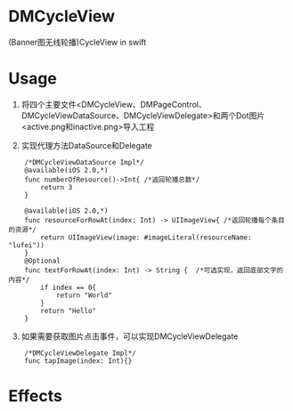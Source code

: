 # DMCycleView
(Banner图无线轮播)CycleView in swift

# Usage
1. 将四个主要文件<DMCycleView、DMPageControl、DMCycleViewDataSource、DMCycleViewDelegate>和两个Dot图片<active.png和inactive.png>导入工程

2. 实现代理方法DataSource和Delegate
```
    /*DMCycleViewDataSource Impl*/
    @available(iOS 2.0,*)
    func numberOfResource()->Int{ /*返回轮播总数*/
        return 3
    }
    
    @available(iOS 2.0,*)
    func resourceForRowAt(index: Int) -> UIImageView{ /*返回轮播每个条目的资源*/
        return UIImageView(image: #imageLiteral(resourceName: "lufei"))
    }
    @Optional
    func textForRowAt(index: Int) -> String {  /*可选实现，返回底部文字的内容*/
        if index == 0{
            return "World"
        }
        return "Hello"
    }

```

3. 如果需要获取图片点击事件，可以实现DMCycleViewDelegate
```
    /*DMCycleViewDelegate Impl*/
    func tapImage(index: Int){}
```

# Effects


